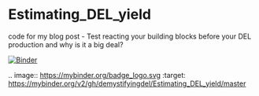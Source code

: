# Estimating_DEL_yield
code for my blog post - Test reacting your building blocks before your DEL production and why is it a big deal?

[![Binder](https://mybinder.org/badge_logo.svg)](https://mybinder.org/v2/gh/demystifyingdel/Estimating_DEL_yield/master)

.. image:: https://mybinder.org/badge_logo.svg
 :target: https://mybinder.org/v2/gh/demystifyingdel/Estimating_DEL_yield/master
